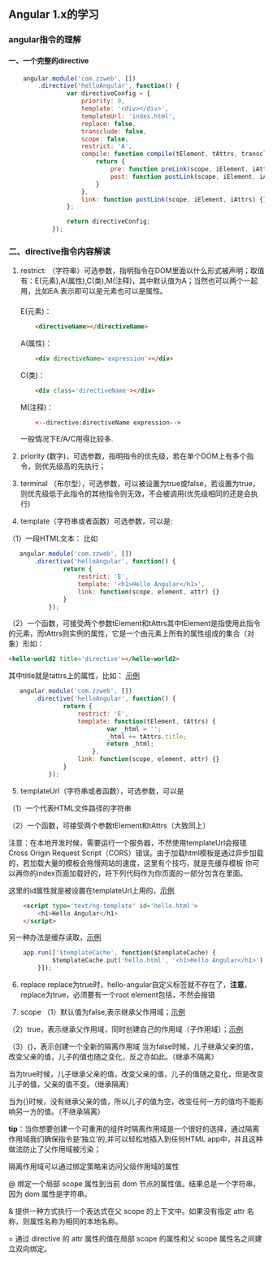 ## Angular 1.x的学习


### angular指令的理解

#### 一、一个完整的directive  

```javascript
	angular.module('com.zzweb', [])
		.directive('helloAngular', function() {
				var directiveConfig = {
					priority: 0,
					template: '<div></div>',
					templateUrl: 'index.html',
					replace: false,
					transclude: false,
					scope: false,
					restrict: 'A',
					compile: function compile(tElement, tAttrs, transclude) {
						return {
							pre: function preLink(scope, iElement, iAttrs, controller) {},
							post: function postLink(scope, iElement, iAttrs, controller) {}
						}
					},
					link: function postLink(scope, iElement, iAttrs) {}
				};

				return directiveConfig;
			});
```

### 二、directive指令内容解读  

1. restrict: 
   （字符串）可选参数，指明指令在DOM里面以什么形式被声明；取值有：E(元素),A(属性),C(类),M(注释)，其中默认值为A；当然也可以两个一起用，比如EA.表示即可以是元素也可以是属性。  
   ####
	E(元素)：
	```html
		<directiveName></directiveName> 
	``` 
	A(属性)：
	```html
		<div directiveName='expression'></div>  
	```
	C(类)： 
	```html
		<div class='directiveName'></div>
	```  
	M(注释)：
	```html
		<--directive:directiveName expression-->
	```  
	一般情况下E/A/C用得比较多.
	
2. priority 
(数字)，可选参数，指明指令的优先级，若在单个DOM上有多个指令，则优先级高的先执行；

3. terminal 
（布尔型），可选参数，可以被设置为true或false，若设置为true，则优先级低于此指令的其他指令则无效，不会被调用(优先级相同的还是会执行)  

4. template（字符串或者函数）可选参数，可以是:  

（1）一段HTML文本： 比如

 ```javascript
 	angular.module('com.zzweb', [])
 		.directive('helloAngular', function() {
				return {
					restrict: 'E',
					template: '<h1>Hello Angular</h1>',
					link: function(scope, element, attr) {}
				}
 			});
 ```

 （2）一个函数，可接受两个参数tElement和tAttrs其中tElement是指使用此指令的元素，而tAttrs则实例的属性，它是一个由元素上所有的属性组成的集合（对象）形如：

```html
<hello-world2 title='directive'></hello-world2> 
``` 

  其中title就是tattrs上的属性，比如： [示例](http://jsbin.com/kayokezuyo/edit?html,js,output)     


 ```javascript
 	angular.module('com.zzweb', [])
 		.directive('helloAngular', function() {
				return {
					restrict: 'E',
					template: function(tElement, tAttrs) {
							var _html = '';
							_html += tAttrs.title;
							return _html;
						},
					link: function(scope, element, attr) {}
				}
 			});
 ```
 
5. templateUrl（字符串或者函数），可选参数，可以是

（1）一个代表HTML文件路径的字符串

（2）一个函数，可接受两个参数tElement和tAttrs（大致同上）

注意：在本地开发时候，需要运行一个服务器，不然使用templateUrl会报错 Cross Origin Request Script（CORS）错误。由于加载html模板是通过异步加载的，若加载大量的模板会拖慢网站的速度，这里有个技巧，就是先缓存模板
你可以再你的index页面加载好的，将下列代码作为你页面的一部分包含在里面。

这里的id属性就是被设置在templateUrl上用的，[示例](http://jsbin.com/gewujaziki/edit?html,js,output)

```html
	<script type='text/ng-template' id='hello.html'> 
		<h1>Hello Angular</h1>
	</script>
```

另一种办法是缓存读取，[示例](http://jsbin.com/gewujaziki/1/edit?html,js,output)

```javascript
	app.run(['$templateCache', function($templateCache) {
			$templateCache.put('hello.html', '<h1>Hello Angular</h1>')
		}]);
```

6. replace
replace为true时，hello-angular自定义标签就不存在了，**注意**，replace为true，必须要有一个root element包括，不然会报错

7. scope
（1）默认值为false,表示继承父作用域；[示例](http://jsbin.com/loyixorodu/edit?html,js,output)  

（2）true，表示继承父作用域，同时创建自己的作用域（子作用域）；[示例](http://jsbin.com/loyixorodu/edit?html,js,output)

（3）{}，表示创建一个全新的隔离作用域
当为false时候，儿子继承父亲的值，改变父亲的值，儿子的值也随之变化，反之亦如此。（继承不隔离）

当为true时候，儿子继承父亲的值，改变父亲的值，儿子的值随之变化，但是改变儿子的值，父亲的值不变。（继承隔离）

当为{}时候，没有继承父亲的值，所以儿子的值为空，改变任何一方的值均不能影响另一方的值。（不继承隔离）

**tip**：当你想要创建一个可重用的组件时隔离作用域是一个很好的选择，通过隔离作用域我们确保指令是‘独立'的,并可以轻松地插入到任何HTML app中，并且这种做法防止了父作用域被污染；

隔离作用域可以通过绑定策略来访问父级作用域的属性

@ 绑定一个局部 scope 属性到当前 dom 节点的属性值。结果总是一个字符串，因为 dom 属性是字符串。

& 提供一种方式执行一个表达式在父 scope 的上下文中。如果没有指定 attr 名称，则属性名称为相同的本地名称。

= 通过 directive 的 attr 属性的值在局部 scope 的属性和父 scope 属性名之间建立双向绑定。

 
